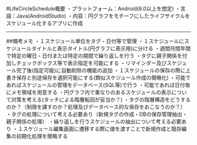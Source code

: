 #LifeCircleSchedule概要
・プラットフォーム：Android(6.0以上を想定)
・言語：Java(AndroidStudio)
・内容：円グラフをモチーフにしたライフサイクルをスケジュール化するアプリに作成

----------------------------------------------------------
##備考メモ
・１スケジュール単位をタグ・日付等で管理
・１スケジュールにスケジュールタイトルと表示タイトル(円グラフに表示用)に分ける
・週間月間年間で特定の曜日・日付または特定の期間で繰り返しを行う
・タグに親子関係を付加しチェックボックス等で表示指定を可能にする
・リマインダー及びスケジュール完了後(指定可能)に自動削除の機能の追加
・１スケジュールの保存の際に上書き保存と別途保存を選択可能にする(類似スケジュール作成の簡略化)
・可能であればスケジュールの管理をデータベース(SQL等)で行う
・可能であれば日付毎にメモ領域を用意する
・円グラフ内で重なりのあるスケジュールの表示について対策を考える(タッチによる階層転回が妥当か？)
・タグの階層構造をどうするのか？（制限を課すのか？処理及びデータベース的な保存をおこなうのか？）
・タグの処理について考える必要あり（新規タグの作成・DBの保存管理抽出・親子関係の処理）
・繰り返しを行うスケジュールの抽出について考える必要あり
・１スケジュール編集画面に遷移する際に値を渡すことで新規作成と既存編集の初期化処理を簡略する